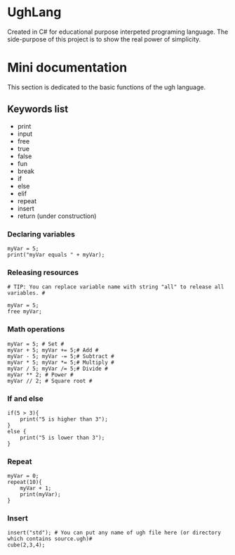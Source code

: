 # UghLang
Created in C# for educational purpose interpeted programing language.
The side-purpose of this project is to show the real power of simplicity.

# Mini documentation
This section is dedicated to the basic functions of the ugh language.

## Keywords list
- print
- input
- free
- true
- false
- fun
- break
- if
- else
- elif
- repeat
- insert
- return (under construction)


### Declaring variables
```ugh
myVar = 5;
print("myVar equals " + myVar);
```

### Releasing resources
```ugh
# TIP: You can replace variable name with string "all" to release all variables. #

myVar = 5;
free myVar;
```

### Math operations
```ugh
myVar = 5; # Set #
myVar + 5; myVar += 5;# Add #
myVar - 5; myVar -= 5;# Subtract #
myVar * 5; myVar *= 5;# Multiply #
myVar / 5; myVar /= 5;# Divide #
myVar ** 2; # Power #
myVar // 2; # Square root #
```


### If and else
```ugh
if(5 > 3){
	print("5 is higher than 3");
}
else {
	print("5 is lower than 3");
}
```

### Repeat
```ugh
myVar = 0;
repeat(10){
	myVar + 1;
	print(myVar);
}
```
### Insert
```ugh
insert("std"); # You can put any name of ugh file here (or directory which contains source.ugh)#
cube(2,3,4); 
```